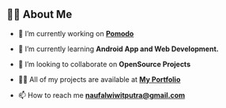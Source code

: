 ## 🙋‍♂️ About Me

- 🔭 I’m currently working on **[Pomodo](https://play.google.com/store/apps/details?id=com.nopalgemink.school_app)**

- 🌱 I’m currently learning **Android App and Web Development.**

- 👯 I’m looking to collaborate on **OpenSource Projects**

- 👨‍💻 All of my projects are available at **[My Portfolio](https://github.com/naufalw)**

- 📫 How to reach me **naufalwiwitputra@gmail.com**
